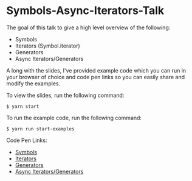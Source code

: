 # Symbols-Async-Iterators-Talk

The goal of this talk to give a high level overview of the following:

- Symbols
- Iterators (Symbol.iterator)
- Generators
- Async Iterators/Generators

A long with the slides, I've provided example code which you can run in your browser of choice and code pen links so you can easily share and modify the examples.

To view the slides, run the following command:

    $ yarn start

To run the example code, run the following command:

    $ yarn run start-examples

Code Pen Links:

- [Symbols](https://codepen.io/Taar/pen/RyxmYr/)
- [Iterators](https://codepen.io/Taar/pen/PawKXw)
- [Generators](https://codepen.io/Taar/pen/oygeya)
- [Async Iterators/Generators](https://codepen.io/Taar/pen/ZRYJPa)
